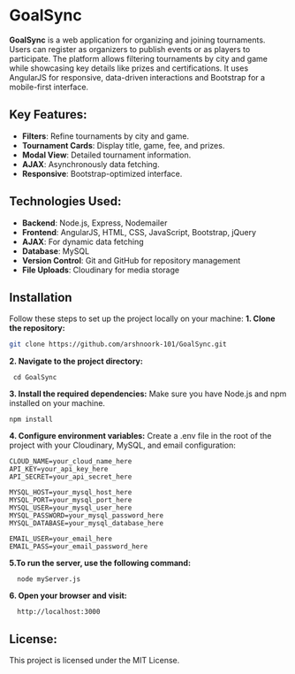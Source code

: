 # GoalSync

**GoalSync** is a web application for organizing and joining tournaments. Users can register as organizers to publish events or as players to participate. The platform allows filtering tournaments by city and game while showcasing key details like prizes and certifications. It uses AngularJS for responsive, data-driven interactions and Bootstrap for a mobile-first interface.

## Key Features:

- **Filters**: Refine tournaments by city and game.
- **Tournament Cards**: Display title, game, fee, and prizes.
- **Modal View**: Detailed tournament information.
- **AJAX**: Asynchronously data fetching.
- **Responsive**: Bootstrap-optimized interface.

## Technologies Used:

- **Backend**: Node.js, Express, Nodemailer
- **Frontend**: AngularJS, HTML, CSS, JavaScript, Bootstrap, jQuery
- **AJAX**: For dynamic data fetching
- **Database**: MySQL
- **Version Control**: Git and GitHub for repository management
- **File Uploads**: Cloudinary for media storage

## Installation

Follow these steps to set up the project locally on your machine:
<b>1. Clone the repository:</b>
   ```bash
   git clone https://github.com/arshnoork-101/GoalSync.git
   ```

<b>2. Navigate to the project directory:</b>
  ```
   cd GoalSync
  ```

<b>3. Install the required dependencies:</b>
  Make sure you have Node.js and npm installed on your machine. 
   ```
   npm install
   ```

<b>4. Configure environment variables:</b>
Create a .env file in the root of the project with your Cloudinary, MySQL, and email configuration:
```
CLOUD_NAME=your_cloud_name_here
API_KEY=your_api_key_here
API_SECRET=your_api_secret_here

MYSQL_HOST=your_mysql_host_here
MYSQL_PORT=your_mysql_port_here
MYSQL_USER=your_mysql_user_here
MYSQL_PASSWORD=your_mysql_password_here
MYSQL_DATABASE=your_mysql_database_here

EMAIL_USER=your_email_here
EMAIL_PASS=your_email_password_here
```

<b>5.To run the server, use the following command:</b>
```
  node myServer.js
```
<b>6. Open your browser and visit:</b>
```
  http://localhost:3000
```

## License:
This project is licensed under the MIT License.
